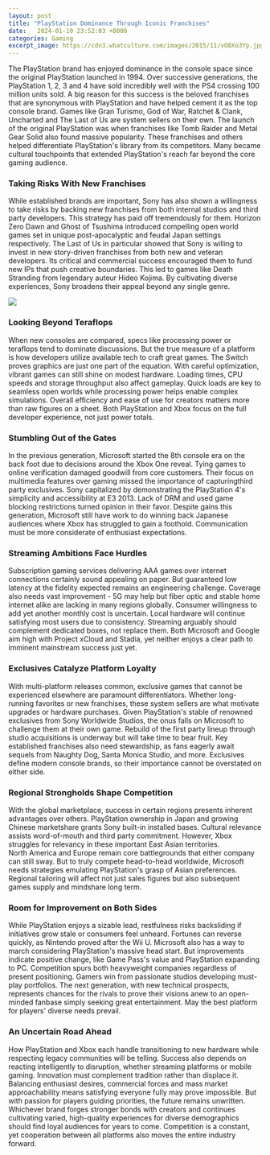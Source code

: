 ```yaml
---
layout: post
title: "PlayStation Dominance Through Iconic Franchises"
date:   2024-01-10 23:52:03 +0000
categories: Gaming
excerpt_image: https://cdn3.whatculture.com/images/2015/11/vO8Xo3Yp.jpg
---
```


The PlayStation brand has enjoyed dominance in the console space since the original PlayStation launched in 1994. Over successive generations, the PlayStation 1, 2, 3 and 4 have sold incredibly well with the PS4 crossing 100 million units sold. A big reason for this success is the beloved franchises that are synonymous with PlayStation and have helped cement it as the top console brand.
Games like Gran Turismo, God of War, Ratchet & Clank, Uncharted and The Last of Us are system sellers on their own. The launch of the original PlayStation was when franchises like Tomb Raider and Metal Gear Solid also found massive popularity. These franchises and others helped differentiate PlayStation's library from its competitors. Many became cultural touchpoints that extended PlayStation's reach far beyond the core gaming audience.
### Taking Risks With New Franchises
While established brands are important, Sony has also shown a willingness to take risks by backing new franchises from both internal studios and third party developers. This strategy has paid off tremendously for them. Horizon Zero Dawn and Ghost of Tsushima introduced compelling open world games set in unique post-apocalyptic and feudal Japan settings respectively. 
The Last of Us in particular showed that Sony is willing to invest in new story-driven franchises from both new and veteran developers. Its critical and commercial success encouraged them to fund new IPs that push creative boundaries. This led to games like Death Stranding from legendary auteur Hideo Kojima. By cultivating diverse experiences, Sony broadens their appeal beyond any single genre.

![](https://cdn3.whatculture.com/images/2015/11/vO8Xo3Yp.jpg)
### Looking Beyond Teraflops 
When new consoles are compared, specs like processing power or teraflops tend to dominate discussions. But the true measure of a platform is how developers utilize available tech to craft great games. The Switch proves graphics are just one part of the equation. With careful optimization, vibrant games can still shine on modest hardware. 
Loading times, CPU speeds and storage throughput also affect gameplay. Quick loads are key to seamless open worlds while processing power helps enable complex simulations. Overall efficiency and ease of use for creators matters more than raw figures on a sheet. Both PlayStation and Xbox focus on the full developer experience, not just power totals.
### Stumbling Out of the Gates
In the previous generation, Microsoft started the 8th console era on the back foot due to decisions around the Xbox One reveal. Tying games to online verification damaged goodwill from core customers. Their focus on multimedia features over gaming missed the importance of capturingthird party exclusives. 
Sony capitalized by demonstrating the PlayStation 4's simplicity and accessibility at E3 2013. Lack of DRM and used game blocking restrictions turned opinion in their favor. Despite gains this generation, Microsoft still have work to do winning back Japanese audiences where Xbox has struggled to gain a foothold. Communication must be more considerate of enthusiast expectations.
### Streaming Ambitions Face Hurdles
Subscription gaming services delivering AAA games over internet connections certainly sound appealing on paper. But guaranteed low latency at the fidelity expected remains an engineering challenge. Coverage also needs vast improvement - 5G may help but fiber optic and stable home internet alike are lacking in many regions globally. 
Consumer willingness to add yet another monthly cost is uncertain. Local hardware will continue satisfying most users due to consistency. Streaming arguably should complement dedicated boxes, not replace them. Both Microsoft and Google aim high with Project xCloud and Stadia, yet neither enjoys a clear path to imminent mainstream success just yet.
### Exclusives Catalyze Platform Loyalty  
With multi-platform releases common, exclusive games that cannot be experienced elsewhere are paramount differentiators. Whether long-running favorites or new franchises, these system sellers are what motivate upgrades or hardware purchases. Given PlayStation's stable of renowned exclusives from Sony Worldwide Studios, the onus falls on Microsoft to challenge them at their own game. 
Rebuild of the first party lineup through studio acquisitions is underway but will take time to bear fruit. Key established franchises also need stewardship, as fans eagerly await sequels from Naughty Dog, Santa Monica Studio, and more. Exclusives define modern console brands, so their importance cannot be overstated on either side.
### Regional Strongholds Shape Competition
With the global marketplace, success in certain regions presents inherent advantages over others. PlayStation ownership in Japan and growing Chinese marketshare grants Sony built-in installed bases. Cultural relevance assists word-of-mouth and third party commitment. However, Xbox struggles for relevancy in these important East Asian territories.  
North America and Europe remain core battlegrounds that either company can still sway. But to truly compete head-to-head worldwide, Microsoft needs strategies emulating PlayStation's grasp of Asian preferences. Regional tailoring will affect not just sales figures but also subsequent games supply and mindshare long term.
### Room for Improvement on Both Sides
While PlayStation enjoys a sizable lead, restfulness risks backsliding if initiatives grow stale or consumers feel unheard. Fortunes can reverse quickly, as Nintendo proved after the Wii U. Microsoft also has a way to march considering PlayStation's massive head start. But improvements indicate positive change, like Game Pass's value and PlayStation expanding to PC. 
Competition spurs both heavyweight companies regardless of present positioning. Gamers win from passionate studios developing must-play portfolios. The next generation, with new technical prospects, represents chances for the rivals to prove their visions anew to an open-minded fanbase simply seeking great entertainment. May the best platform for players' diverse needs prevail.
### An Uncertain Road Ahead   
How PlayStation and Xbox each handle transitioning to new hardware while respecting legacy communities will be telling. Success also depends on reacting intelligently to disruption, whether streaming platforms or mobile gaming. Innovation must complement tradition rather than displace it. 
Balancing enthusiast desires, commercial forces and mass market approachability means satisfying everyone fully may prove impossible. But with passion for players guiding priorities, the future remains unwritten. Whichever brand forges stronger bonds with creators and continues cultivating varied, high-quality experiences for diverse demographics should find loyal audiences for years to come. Competition is a constant, yet cooperation between all platforms also moves the entire industry forward.
